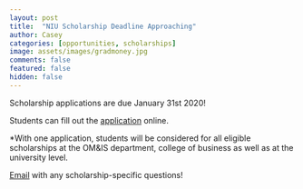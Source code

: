 ```yaml
---
layout: post
title:  "NIU Scholarship Deadline Approaching"
author: Casey
categories: [opportunities, scholarships]
image: assets/images/gradmoney.jpg
comments: false
featured: false
hidden: false
---
```


Scholarship applications are due January 31st 2020!

Students can fill out the 
<a href="https://go.niu.edu/MyScholarships">application</a> online. 


*With one application, students will be considered for all eligible scholarships at the OM&IS department, college of business as well as at the university level.

<a href="mailto: scholarships@niu.edu">Email</a> with any scholarship-specific questions!